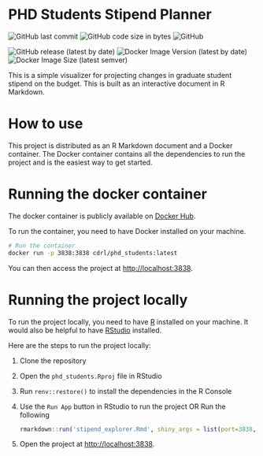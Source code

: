 PHD Students Stipend Planner
=

![GitHub last commit](https://img.shields.io/github/last-commit/CogDisResLab/phd_students)
![GitHub code size in bytes](https://img.shields.io/github/languages/code-size/CogDisResLab/phd_students)
![GitHub](https://img.shields.io/github/license/CogDisResLab/phd_students)

![GitHub release (latest by date)](https://img.shields.io/github/v/release/CogDisResLab/phd_students)
![Docker Image Version (latest by date)](https://img.shields.io/docker/v/cdrl/phd_students?label=docker&logo=docker)
![Docker Image Size (latest semver)](https://img.shields.io/docker/image-size/cdrl/phd_students?logo=docker&sort=semver)

This is a simple visualizer for projecting changes in graduate student stipend
on the budget. This is built as an interactive document in R Markdown.

How to use
==

This project is distributed as  an R Markdown document and a Docker container.
The Docker container contains all the dependencies to run the project and is
the easiest way to get started.

Running the docker container
===

The docker container is publicly available on
[Docker Hub](https://hub.docker.com/r/cdrl/phd_students/).

To run the container, you need to have Docker installed on your machine.

```bash
# Run the container
docker run -p 3838:3838 cdrl/phd_students:latest
```

You can then access the project at [http://localhost:3838](http://localhost:3838).

Running the project locally
===

To run the project locally, you need to have [R](https://www.r-project.org/)
installed on your machine.
It would also be helpful to have [RStudio](https://www.rstudio.com/) installed.

Here are the steps to run the project locally:

1. Clone the repository
2. Open the `phd_students.Rproj` file in RStudio
3. Run `renv::restore()` to install the dependencies in the R Console
4. Use the `Run App` button in RStudio to run the project OR Run the following

   ```r
   rmarkdown::run('stipend_explorer.Rmd', shiny_args = list(port=3838, host='0.0.0.0'))
   ```

5. Open the project at [http://localhost:3838](http://localhost:3838).
